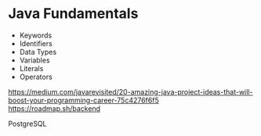 # Java Fundamentals
   
- Keywords
- Identifiers
- Data Types   
- Variables
- Literals
- Operators     
 
https://medium.com/javarevisited/20-amazing-java-project-ideas-that-will-boost-your-programming-career-75c4276f6f5  
https://roadmap.sh/backend 
   
PostgreSQL 
   
      
     
   
 
